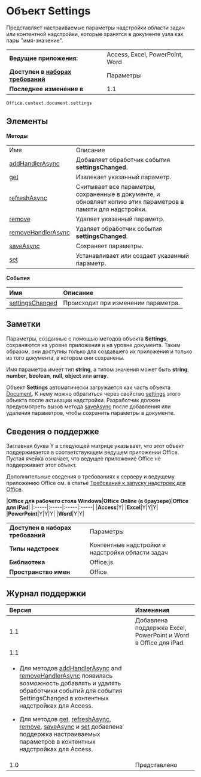 
# Объект Settings
Представляет настраиваемые параметры надстройки области задач или контентной надстройки, которые хранятся в документе узла как пары "имя-значение".

|||
|:-----|:-----|
|**Ведущие приложения:**|Access, Excel, PowerPoint, Word|
|**Доступен в [наборах требований](../../docs/overview/specify-office-hosts-and-api-requirements.md)**|Параметры|
|**Последнее изменение в**|1.1|

```
Office.context.document.settings
```


## Элементы


**Методы**

|||
|:-----|:-----|
|Имя|Описание|
|[addHandlerAsync](../../reference/shared/settings.addhandlerasync.md)|Добавляет обработчик события **settingsChanged**.|
|[get](../../reference/shared/settings.get.md)|Извлекает указанный параметр.|
|[refreshAsync](../../reference/shared/settings.refreshasync.md)|Считывает все параметры, сохраненные в документе, и обновляет копию этих параметров в памяти для надстройки.|
|[remove](../../reference/shared/settings.remove.md)|Удаляет указанный параметр.|
|[removeHandlerAsync](../../reference/shared/settings.removehandlerasync.md)|Удаляет обработчик события **settingsChanged**.|
|[saveAsync](../../reference/shared/settings.saveasync.md)|Сохраняет параметры.|
|[set](../../reference/shared/settings.set.md)|Устанавливает или создает указанный параметр.|

**События**


|**Имя**|**Описание**|
|:-----|:-----|
|[settingsChanged](../../reference/shared/settings.settingschangedevent.md)|Происходит при изменении параметра.|

## Заметки

Параметры, созданные с помощью методов объекта **Settings**, сохраняются на уровне приложения и на уровне документа. Таким образом, они доступны только для создавшего их приложения и только из того документа, в котором они сохранены.

Имя параметра имеет тип **string**, а типом значения может быть **string**, **number**, **boolean**, **null**, **object** или **array**.

Объект **Settings** автоматически загружается как часть объекта [Document](../../reference/shared/document.md). К нему можно обратиться через свойство [settings](../../reference/shared/document.settings.md) этого объекта после активации надстройки. Разработчик должен предусмотреть вызов метода [saveAsync](../../reference/shared/settings.saveasync.md) после добавления или удаления параметров, чтобы сохранить параметры в документе.


## Сведения о поддержке


Заглавная буква Y в следующей матрице указывает, что этот объект поддерживается в соответствующем ведущем приложении Office. Пустая ячейка означает, что ведущее приложение Office не поддерживает этот объект.

Дополнительные сведения о требованиях к серверу и ведущему приложению Office см. в статье [Требования к запуску надстроек для Office](../../docs/overview/requirements-for-running-office-add-ins.md).


|**Office для рабочего стола Windows**|**Office Online (в браузере)**|**Office для iPad**|
|:-----|:-----|:-----|:-----|
|**Access**|Y|
|**Excel**|Y|Y|Y|
|**PowerPoint**|Y|Y|Y|
|**Word**|Y|Y|

|||
|:-----|:-----|
|**Доступен в наборах требований**|Параметры|
|**Типы надстроек**|Контентные надстройки и надстройки области задач|
|**Библиотека**|Office.js|
|**Пространство имен**|Office|

## Журнал поддержки




|**Версия**|**Изменения**|
|:-----|:-----|
|1.1|Добавлена поддержка Excel, PowerPoint и Word в Office для iPad.|
|1.1|
<ul xmlns:xlink="http://www.w3.org/1999/xlink" xmlns:mtps="http://msdn2.microsoft.com/mtps" xmlns:MSHelp="http://msdn.microsoft.com/mshelp" xmlns:mshelp="http://msdn.microsoft.com/mshelp" xmlns:ddue="http://ddue.schemas.microsoft.com/authoring/2003/5" xmlns:msxsl="urn:schemas-microsoft-com:xslt"><li><p>Для методов <a href="7c4780cf-a779-4ac9-a362-c0bacae64a96.htm">addHandlerAsync</a> and <a href="735a255b-2a86-4b43-b1fa-e2a305815615.htm">removeHandlerAsync</a> появилась возможность добавлять и удалять обработчики событий для события <span class="keyword">SettingsChanged</span> в контентных надстройках для Access. </p></li><li><p>Для методов <a href="aeac06dd-994e-4235-b208-1bd117395296.htm">get</a>, <a href="53a52c47-24b4-4d2d-b840-fe1b242cd795.htm">refreshAsync</a>, <a href="a92446bf-de65-45bd-8412-36ea8e77c5a2.htm">remove</a>, <a href="7147c221-937c-477c-98a6-f59d6200c27b.htm">saveAsync</a> и <a href="4e2c9758-953e-41e8-aca6-d8daf764a584.htm">set</a> добавлена поддержка настраиваемых параметров в контентных надстройках для Access.</p></li></ul>|
|1.0|Представлено|

